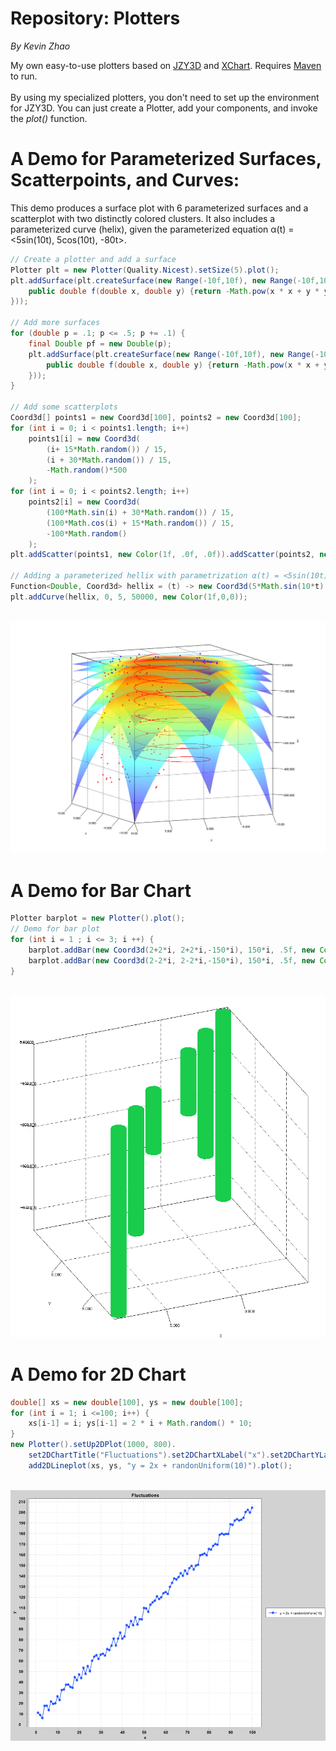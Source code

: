 # Repository: Plotters
<p><i>By Kevin Zhao</i></p>
My own easy-to-use plotters based on <a href="https://github.com/jzy3d">JZY3D</a> and <a href="https://github.com/knowm/XChart">XChart</a>. Requires <a href = "https://howtodoinjava.com/maven/how-to-install-maven-on-windows/">Maven</a> to run. 
<br/><br/>By using my specialized plotters, you don't need to set up the environment for JZY3D. You can just create a Plotter, add your components, and invoke the <i>plot()</i> function.

# A Demo for Parameterized Surfaces, Scatterpoints, and Curves:
This demo produces a surface plot with 6 parameterized surfaces and a scatterplot with two distinctly colored clusters.
It also includes a parameterized curve (helix), given the parameterized equation α(t) = <5sin(10t), 5cos(10t), -80t>.
```java
// Create a plotter and add a surface
Plotter plt = new Plotter(Quality.Nicest).setSize(5).plot();
plt.addSurface(plt.createSurface(new Range(-10f,10f), new Range(-10f,10f), new Mapper() {
	public double f(double x, double y) {return -Math.pow(x * x + y * y, 1.2);}
}));

// Add more surfaces
for (double p = .1; p <= .5; p += .1) {
	final Double pf = new Double(p);
	plt.addSurface(plt.createSurface(new Range(-10f,10f), new Range(-10f,10f), new Mapper() {
		public double f(double x, double y) {return -Math.pow(x * x + y * y, 1.2 - pf);}
	}));
}

// Add some scatterplots
Coord3d[] points1 = new Coord3d[100], points2 = new Coord3d[100];
for (int i = 0; i < points1.length; i++)
	points1[i] = new Coord3d(
		(i+ 15*Math.random()) / 15, 
		(i + 30*Math.random()) / 15, 
		-Math.random()*500
	);
for (int i = 0; i < points2.length; i++)
	points2[i] = new Coord3d( 
		(100*Math.sin(i) + 30*Math.random()) / 15, 
		(100*Math.cos(i) + 15*Math.random()) / 15, 
		-100*Math.random()
	);
plt.addScatter(points1, new Color(1f, .0f, .0f)).addScatter(points2, new Color(.0f, .0f, 1f));

// Adding a parameterized hellix with parametrization α(t) = <5sin(10t), 5cos(10t), -80t>
Function<Double, Coord3d> hellix = (t) -> new Coord3d(5*Math.sin(10*t),5*Math.cos(10*t), -80*t);
plt.addCurve(hellix, 0, 5, 50000, new Color(1f,0,0));
```
<br/>
<img src="https://github.com/zhaokw/Plotters/blob/master/img/geoplot.png">

# A Demo for Bar Chart
```java
Plotter barplot = new Plotter().plot();
// Demo for bar plot
for (int i = 1 ; i <= 3; i ++) {
	barplot.addBar(new Coord3d(2+2*i, 2+2*i,-150*i), 150*i, .5f, new Color(.1f, .8f, .3f));
	barplot.addBar(new Coord3d(2-2*i, 2-2*i,-150*i), 150*i, .5f, new Color(.1f, .8f, .3f));
}
```
<br/>
<img src="https://github.com/zhaokw/Plotters/blob/master/img/barplot.png">

# A Demo for 2D Chart
```java
double[] xs = new double[100], ys = new double[100];
for (int i = 1; i <=100; i++) {
	xs[i-1] = i; ys[i-1] = 2 * i + Math.random() * 10;
}
new Plotter().setUp2DPlot(1000, 800).
	set2DChartTitle("Fluctuations").set2DChartXLabel("x").set2DChartYLabel("y").
	add2DLineplot(xs, ys, "y = 2x + randonUniform(10)").plot();
```
<br/>
<img src="https://github.com/zhaokw/Plotters/blob/master/img/plot2D.png">